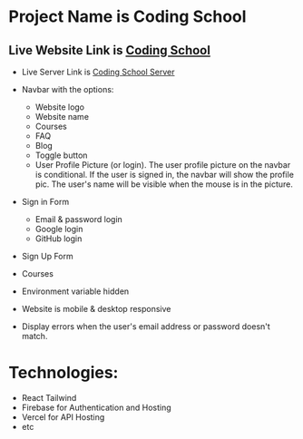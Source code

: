 # Project Name is Coding School

## Live Website Link is [Coding School](https://coder-bot.web.app/)

* Live Server Link is [Coding School Server](https://coding-school-server-tgu4.vercel.app/)


<!-- Makes a bullet point list -->
* Navbar with the options:
   * Website logo
   *  Website name
   * Courses
   *  FAQ 
   *  Blog 
   *  Toggle button
   *  User Profile Picture (or login). The user profile picture on the navbar is conditional. If the user is signed in, the navbar will show the profile pic. The user's name will be visible when the mouse is in the picture.

* Sign in Form
    *  Email & password login
    * Google login
    *  GitHub login

* Sign Up Form

* Courses
* Environment variable hidden
* Website is mobile & desktop responsive
* Display errors when the user's email address or password doesn't match.

# Technologies:
  * React Tailwind
  * Firebase for Authentication and Hosting 
  * Vercel for API Hosting
  * etc
